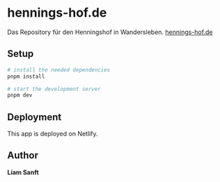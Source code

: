# hennings-hof.de

Das Repository für den Henningshof in Wandersleben.
[hennings-hof.de](https://hennings-hof.de)

## Setup

```bash
# install the needed dependencies
pnpm install

# start the development server
pnpm dev
```

## Deployment

This app is deployed on Netlify.

## Author

**Liam Sanft**
